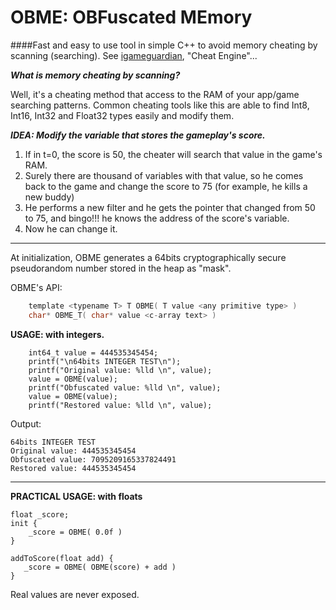 OBME: OBFuscated MEmory
====
####Fast and easy to use tool in simple C++ to avoid memory cheating by scanning (searching). See [igameguardian](http://gameguardian.net/forum/files/file/85-igameguardian/), "Cheat Engine"...


***What is memory cheating by scanning?***

Well, it's a cheating method that access to the RAM of your app/game searching patterns. Common cheating tools like this are able to find Int8, Int16, Int32 and Float32 types easily and modify them.

***IDEA: Modify the variable that stores the gameplay's score.***

1. If in t=0, the score is 50, the cheater will search that value in the game's RAM.
2. Surely there are thousand of variables with that value, so he comes back to the game and change the score to 75 (for example, he kills a new buddy)
3. He performs a new filter and he gets the pointer that changed from 50 to 75, and bingo!!! he knows the address of the score's variable.
4. Now he can change it.

---

At initialization, OBME generates a 64bits cryptographically secure pseudorandom number stored in the heap as "mask".

OBME's API:

```C
	template <typename T> T OBME( T value <any primitive type> )
	char* OBME_T( char* value <c-array text> )
```


**USAGE: with integers.**

```
    int64_t value = 444535345454;
    printf("\n64bits INTEGER TEST\n");
    printf("Original value: %lld \n", value);
    value = OBME(value);
	printf("Obfuscated value: %lld \n", value);
    value = OBME(value);
    printf("Restored value: %lld \n", value);
```

Output:

```
64bits INTEGER TEST
Original value: 444535345454 
Obfuscated value: 7095209165337824491 
Restored value: 444535345454 
```

------
**PRACTICAL USAGE: with floats**

```
float _score; 
init {
    _score = OBME( 0.0f )
}

addToScore(float add) {
   _score = OBME( OBME(score) + add )
}
```
Real values are never exposed.